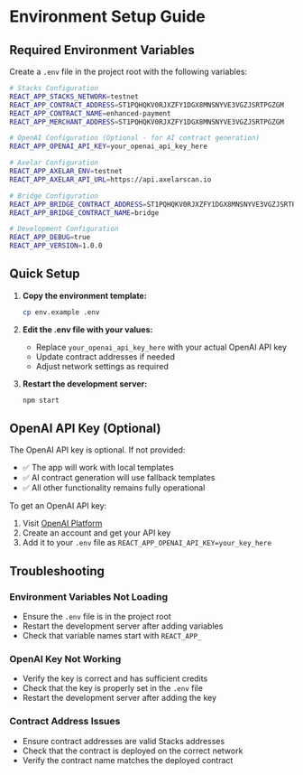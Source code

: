 # Environment Setup Guide

## Required Environment Variables

Create a `.env` file in the project root with the following variables:

```bash
# Stacks Configuration
REACT_APP_STACKS_NETWORK=testnet
REACT_APP_CONTRACT_ADDRESS=ST1PQHQKV0RJXZFY1DGX8MNSNYVE3VGZJSRTPGZGM
REACT_APP_CONTRACT_NAME=enhanced-payment
REACT_APP_MERCHANT_ADDRESS=ST1PQHQKV0RJXZFY1DGX8MNSNYVE3VGZJSRTPGZGM

# OpenAI Configuration (Optional - for AI contract generation)
REACT_APP_OPENAI_API_KEY=your_openai_api_key_here

# Axelar Configuration
REACT_APP_AXELAR_ENV=testnet
REACT_APP_AXELAR_API_URL=https://api.axelarscan.io

# Bridge Configuration
REACT_APP_BRIDGE_CONTRACT_ADDRESS=ST1PQHQKV0RJXZFY1DGX8MNSNYVE3VGZJSRTPGZGM
REACT_APP_BRIDGE_CONTRACT_NAME=bridge

# Development Configuration
REACT_APP_DEBUG=true
REACT_APP_VERSION=1.0.0
```

## Quick Setup

1. **Copy the environment template:**
   ```bash
   cp env.example .env
   ```

2. **Edit the .env file with your values:**
   - Replace `your_openai_api_key_here` with your actual OpenAI API key
   - Update contract addresses if needed
   - Adjust network settings as required

3. **Restart the development server:**
   ```bash
   npm start
   ```

## OpenAI API Key (Optional)

The OpenAI API key is optional. If not provided:
- ✅ The app will work with local templates
- ✅ AI contract generation will use fallback templates
- ✅ All other functionality remains fully operational

To get an OpenAI API key:
1. Visit [OpenAI Platform](https://platform.openai.com/)
2. Create an account and get your API key
3. Add it to your `.env` file as `REACT_APP_OPENAI_API_KEY=your_key_here`

## Troubleshooting

### Environment Variables Not Loading
- Ensure the `.env` file is in the project root
- Restart the development server after adding variables
- Check that variable names start with `REACT_APP_`

### OpenAI Key Not Working
- Verify the key is correct and has sufficient credits
- Check that the key is properly set in the `.env` file
- Restart the development server after adding the key

### Contract Address Issues
- Ensure contract addresses are valid Stacks addresses
- Check that the contract is deployed on the correct network
- Verify the contract name matches the deployed contract
